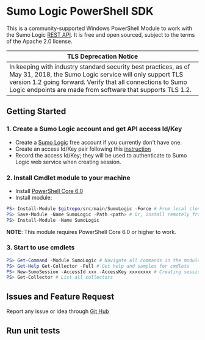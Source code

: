 # Sumo Logic PowerShell SDK

This is a community-supported Windows PowerShell Module to work with the Sumo Logic [REST API](https://help.sumologic.com/APIs).
It is free and open sourced, subject to the terms of the Apache 2.0 license.

| TLS Deprecation Notice |
| --- |
| In keeping with industry standard security best practices, as of May 31, 2018, the Sumo Logic service will only support TLS version 1.2 going forward. Verify that all connections to Sumo Logic endpoints are made from software that supports TLS 1.2. |

## Getting Started

### 1. Create a Sumo Logic account and get API access Id/Key
* Create a [Sumo Logic](https://www.sumologic.com/) free account if you currently don't have one.
* Create an access Id/Key pair following this [instruction](https://help.sumologic.com/Manage/Security/Access_Keys)
* Record the access Id/Key; they will be used to authenticate to Sumo Logic web service when creating session.

### 2. Install Cmdlet module to your machine
* Install [PowerShell Core 6.0](https://github.com/PowerShell/PowerShell)
* Install module:
```PowerShell
PS> Install-Module $gitrepo/src/main/SumoLogic -Force # From local clone
PS> Save-Module -Name SumoLogic -Path <path> # Or, install remotely from PowerShell Gallery
PS> Install-Module -Name SumoLogic
```
__NOTE__: This module requires PowerShell Core 6.0 or higher to work.

### 3. Start to use cmdlets
```PowerShell
PS> Get-Command -Module SumoLogic # Navigate all commands in the module:
PS> Get-Help Get-Collector -Full # Get help and samples for cmdlets
PS> New-SumoSession -AccessId xxx -AccessKey xxxxxxxx # Creating session
PS> Get-Collector # List all collectors
```

## Issues and Feature Request
Report any issue or idea through [Git Hub](https://github.com/SumoLogic/sumo-powershell-sdk)

## Run unit tests
